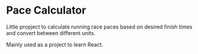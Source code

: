 # Pace Calculator

Little propject to calculate running race paces based on desired finish times and convert between different units.

Mainly used as a project to learn React.
